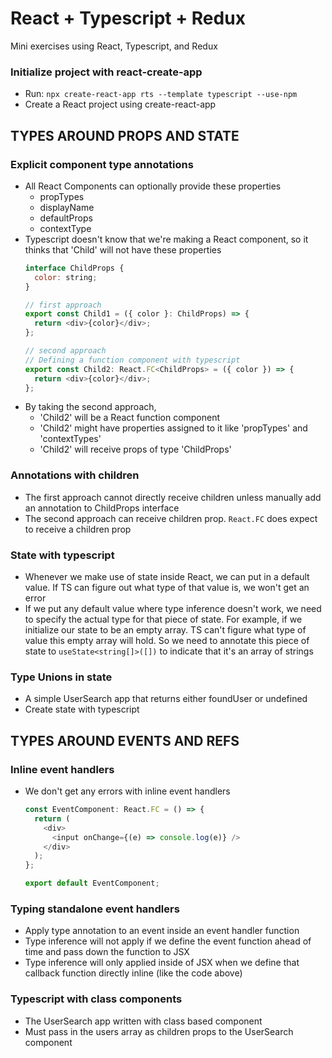 # React + Typescript + Redux

Mini exercises using React, Typescript, and Redux

### Initialize project with react-create-app
- Run: `npx create-react-app rts --template typescript --use-npm`
- Create a React project using create-react-app

## TYPES AROUND PROPS AND STATE

### Explicit component type annotations
- All React Components can optionally provide these properties
  - propTypes
  - displayName
  - defaultProps
  - contextType
- Typescript doesn't know that we're making a React component, so it thinks that 'Child' will not have these properties
  ```js
  interface ChildProps {
    color: string;
  }

  // first approach
  export const Child1 = ({ color }: ChildProps) => {
    return <div>{color}</div>;
  };

  // second approach
  // Defining a function component with typescript
  export const Child2: React.FC<ChildProps> = ({ color }) => {
    return <div>{color}</div>;
  };
  ```
- By taking the second approach,
  - 'Child2' will be a React function component
  - 'Child2' might have properties assigned to it like 'propTypes' and 'contextTypes'
  - 'Child2' will receive props of type 'ChildProps'

### Annotations with children
- The first approach cannot directly receive children unless manually add an annotation to ChildProps interface
- The second approach can receive children prop. `React.FC` does expect to receive a children prop

### State with typescript
- Whenever we make use of state inside React, we can put in a default value. If TS can figure out what type of that value is, we won't get an error
- If we put any default value where type inference doesn't work, we need to specify the actual type for that piece of state. For example, if we initialize our state to be an empty array. TS can't figure what type of value this empty array will hold. So we need to annotate this piece of state to `useState<string[]>([])` to indicate that it's an array of strings

### Type Unions in state
- A simple UserSearch app that returns either foundUser or undefined
- Create state with typescript


## TYPES AROUND EVENTS AND REFS

### Inline event handlers
- We don't get any errors with inline event handlers
  ```ts
  const EventComponent: React.FC = () => {
    return (
      <div>
        <input onChange={(e) => console.log(e)} />
      </div>
    );
  };

  export default EventComponent;
  ```

### Typing standalone event handlers
- Apply type annotation to an event inside an event handler function
- Type inference will not apply if we define the event function ahead of time and pass down the function to JSX
- Type inference will only applied inside of JSX when we define that callback function directly inline (like the code above)

### Typescript with class components
- The UserSearch app written with class based component
- Must pass in the users array as children props to the UserSearch component